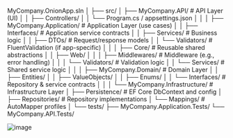 MyCompany.OnionApp.sln
│
├── src/
│   ├── MyCompany.API/                    # API Layer (UI)
│   │   ├── Controllers/
│   │   └── Program.cs / appsettings.json
│   │
│   ├── MyCompany.Application/            # Application Layer (use cases)
│   │   ├── Interfaces/                   # Application service contracts
│   │   ├── Services/                     # Business logic
│   │   ├── DTOs/                         # Request/response models
│   │   └── Validators/                   # FluentValidation (if app-specific)
│   │
│   ├── Core/                              # Reusable shared abstractions
│   │   ├── Web/
│   │   │   ├── Middlewares/               # Middleware (e.g., error handling)
│   │   │   └── Validators/                # Validation logic
│   │   └── Services/                      # Shared service logic
│   │
│   ├── MyCompany.Domain/                 # Domain Layer
│   │   ├── Entities/
│   │   ├── ValueObjects/
│   │   ├── Enums/
│   │   └── Interfaces/                   # Repository & service contracts
│   │
│   └── MyCompany.Infrastructure/         # Infrastructure Layer
│       ├── Persistence/                  # EF Core DbContext and config
│       ├── Repositories/                 # Repository implementations
│       └── Mappings/                     # AutoMapper profiles
│
└── tests/
    ├── MyCompany.Application.Tests/
    └── MyCompany.API.Tests/


![image](https://github.com/user-attachments/assets/a90d880a-4476-4c07-a7b1-3aa04fb64f8f)
